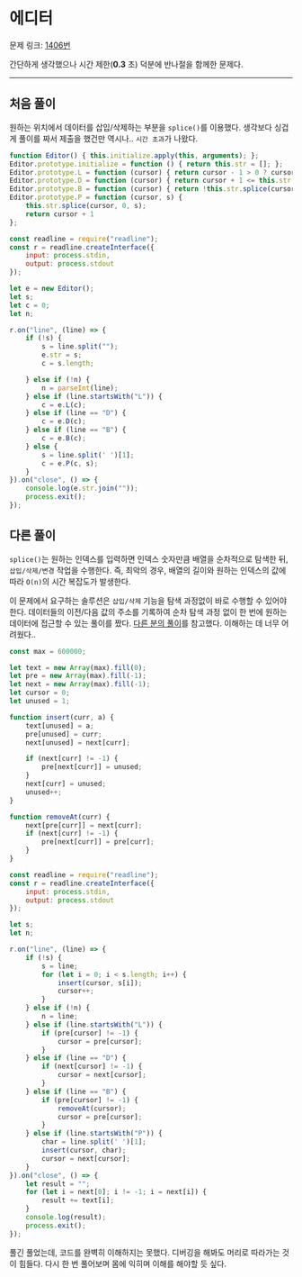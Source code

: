 # 에디터

문제 링크: [1406번](https://www.acmicpc.net/problem/1406)

간단하게 생각했으나 시간 제한(**0.3** 초) 덕분에 반나절을 함께한 문제다.

---

## 처음 풀이

원하는 위치에서 데이터를 삽입/삭제하는 부분을 `splice()`를 이용했다. 생각보다 싱겁게 풀이를 짜서 제출을 했건만 역시나.. `시간 초과`가 나왔다.

```javascript
function Editor() { this.initialize.apply(this, arguments); };
Editor.prototype.initialize = function () { return this.str = []; };
Editor.prototype.L = function (cursor) { return cursor - 1 > 0 ? cursor - 1 : cursor };
Editor.prototype.D = function (cursor) { return cursor + 1 <= this.str.length ? cursor + 1 : cursor };
Editor.prototype.B = function (cursor) { return !this.str.splice(cursor - 1, 1) ? cursor : cursor - 1 };
Editor.prototype.P = function (cursor, s) {
    this.str.splice(cursor, 0, s);
    return cursor + 1
};

const readline = require("readline");
const r = readline.createInterface({
    input: process.stdin,
    output: process.stdout
});

let e = new Editor();
let s;
let c = 0;
let n;

r.on("line", (line) => {
    if (!s) {
        s = line.split("");
        e.str = s;
        c = s.length;

    } else if (!n) {
        n = parseInt(line);
    } else if (line.startsWith("L")) {
        c = e.L(c);
    } else if (line == "D") {
        c = e.D(c);
    } else if (line == "B") {
        c = e.B(c);
    } else {
        s = line.split(' ')[1];
        c = e.P(c, s);
    }
}).on("close", () => {
    console.log(e.str.join(""));
    process.exit();
});

```



## 다른 풀이

`splice()`는 원하는 인덱스를 입력하면 인덱스 숫자만큼 배열을 순차적으로 탐색한 뒤, `삽입/삭제/변경` 작업을 수행한다. 즉, 최악의 경우, 배열의 길이와 원하는 인덱스의 값에 따라  `O(n)`의 시간 복잡도가 발생한다.

이 문제에서 요구하는 솔루션은 `삽입/삭제` 기능을 탐색 과정없이 바로 수행할 수 있어야 한다.  데이터들의 이전/다음 값의 주소를 기록하여 순차 탐색 과정 없이 한 번에 원하는 데이터에 접근할 수 있는 풀이를 짰다. [다른 분의 풀이](https://www.acmicpc.net/board/view/54432)를 참고했다. 이해하는 데 너무 어려웠다..

```javascript
const max = 600000;

let text = new Array(max).fill(0);
let pre = new Array(max).fill(-1);
let next = new Array(max).fill(-1);
let cursor = 0;
let unused = 1;

function insert(curr, a) {
    text[unused] = a;
    pre[unused] = curr;
    next[unused] = next[curr];

    if (next[curr] != -1) {
        pre[next[curr]] = unused;
    }
    next[curr] = unused;
    unused++;
}

function removeAt(curr) {
    next[pre[curr]] = next[curr];
    if (next[curr] != -1) {
        pre[next[curr]] = pre[curr];
    }
}

const readline = require("readline");
const r = readline.createInterface({
    input: process.stdin,
    output: process.stdout
});

let s;
let n;

r.on("line", (line) => {
    if (!s) {
        s = line;
        for (let i = 0; i < s.length; i++) {
            insert(cursor, s[i]);
            cursor++;
        }
    } else if (!n) {
        n = line;
    } else if (line.startsWith("L")) {
        if (pre[cursor] != -1) {
            cursor = pre[cursor];
        }
    } else if (line == "D") {
        if (next[cursor] != -1) {
            cursor = next[cursor];
        }
    } else if (line == "B") {
        if (pre[cursor] != -1) {
            removeAt(cursor);
            cursor = pre[cursor];
        }
    } else if (line.startsWith("P")) {
        char = line.split(' ')[1];
        insert(cursor, char);
        cursor = next[cursor];
    }
}).on("close", () => {
    let result = "";
    for (let i = next[0]; i != -1; i = next[i]) {
        result += text[i];
    }
    console.log(result);
    process.exit();
});
```

풀긴 풀었는데, 코드를 완벽히 이해하지는 못했다. 디버깅을 해봐도 머리로 따라가는 것이 힘들다. 다시 한 번 풀어보며 몸에 익히며 이해를 해야할 듯 싶다. 